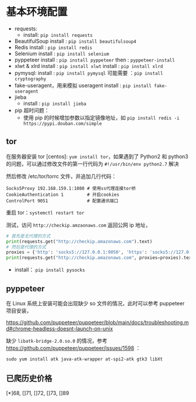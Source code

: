 
# 基本环境配置

- requests:
  - install: `pip install requests`
- BeautifulSoup
    install : `pip install beautifulsoup4`
- Redis
    install : `pip install redis`
- Selenium
    install : `pip install selenium`
- pyppeteer
    install : `pip install pyppeteer`
    then : `pyppeteer-install`
- xlwt & xlrd
    install : `pip install xlwt`
    install : `pip install xlrd`
- pymysql:
    install : `pip install pymysql`
    可能需要 ：`pip install cryptography`
- fake-useragent，用来模拟 useragent
    install : `pip install fake-useragent`
- jieba
  - install : `pip install jieba`
- pip 超时问题：
  - 使用 pip 的时候增加参数以指定镜像地址，如 `pip install redis -i https://pypi.douban.com/simple`

## tor

在服务器安装 tor [centos]: `yum install tor`，如果遇到了 Python2 和 python3 的问题，可以通过修改文件的第一行代码为 `#!/usr/bin/env python2.7` 解决

然后修改 /etc/tor/torrc 文件，并追加几行代码：
```
Socks5Proxy 192.168.159.1:1080 # 使用ss代理连接tor桥
CookieAuthentication 1         # 开启cookies
ControlPort 9051               # 配置通讯端口
```

重启 tor：`systemctl restart tor`

测试，访问 `http://checkip.amzaonaws.com` 返回公网 ip 地址，

```python
# 首先是无代理的方式
print(requests.get("http://checkip.amazonaws.com").text)
# 然后是代理的方式
proxies = {'http': 'socks5://127.0.0.1:9050', 'https': 'socks5://127.0.0.1:9050'}
print(requests.get("http://checkip.amazonaws.com", proxies=proxies).text)
```

  - install： `pip install pysocks`

## pyppeteer 

在 Linux 系统上安装可能会出现缺少 so 文件的情况，此时可以参考 puppeteer 项目安装，

https://github.com/puppeteer/puppeteer/blob/main/docs/troubleshooting.md#chrome-headless-doesnt-launch-on-unix

缺少 `libatk-bridge-2.0.so.0` 的情况，参考 https://github.com/puppeteer/puppeteer/issues/1598 ：

```
sudo yum install atk java-atk-wrapper at-spi2-atk gtk3 libXt
```

## 已爬历史价格

[*]68, []71, []72, []73, []89
